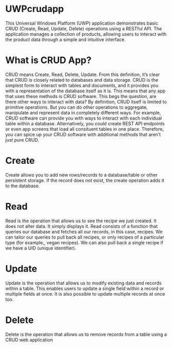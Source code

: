 # UWPcrudapp
This Universal Windows Platform (UWP) application demonstrates basic CRUD (Create, Read, Update, Delete) operations using a RESTful API. The application manages a collection of products, allowing users to interact with the product data through a simple and intuitive interface.

# What is CRUD App?
CRUD means Create, Read, Delete, Update. From this definition, it’s clear that CRUD is closely related to databases and data storage. CRUD is the simplest form to interact with tables and documents, and it provides you with a representation of the database itself as it is. This means that any app that uses these methods is CRUD software. This begs the question, are there other ways to interact with data? By definition, CRUD itself is limited to primitive operations. But you can do other operations to aggregate, manipulate and represent data in completely different ways. For example, CRUD software can provide you with ways to interact with each individual table within a database. Alternatively, you could create REST API endpoints or even app screens that load all consituent tables in one place. Therefore, you can spice up your CRUD software with additional methods that aren’t just pure CRUD.

# Create
Create allows you to add new rows/records to a database/table or other persistent storage. If the record does not exist, the create operation adds it to the database.
# Read
Read is the operation that allows us to see the recipe we just created. It does not alter data. It simply displays it. Read consists of a function that queries our database and fetches all our records, in this case, recipes. We can tailor our queries to pull back all recipes, or only recipes of a particular type (for example,, vegan recipes). We can also pull back a single recipe if we have a UID (unique identifier).
# Update
Update is the operation that allows us to modify existing data and records within a table. This enables users to update a single field within a record or multiple fields at once. It is also possible to update multiple records at once too.
# Delete
Delete is the operation that allows us to remove records from a table using a CRUD web application
